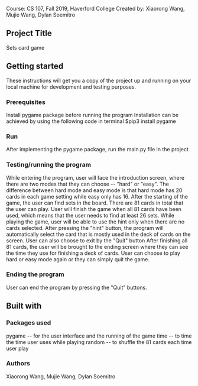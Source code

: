Course: CS 107, Fall 2019, Haverford College
Created by: Xiaorong Wang, Mujie Wang, Dylan Soemitro


## Project Title ##
Sets card game


## Getting started ##
These instructions will get you a copy of the project up and running on your local machine for development and testing purposes.

### Prerequisites ###
Install pygame package before running the program
Installation can be achieved by using the following code in terminal
$pip3 install pygame

### Run ###
After implementing the pygame package, run the main.py file in the project

### Testing/running the program ###
While entering the program, user will face the introduction screen, where there are two modes that they can choose -- "hard" or "easy". The difference between hard mode and easy mode is that hard mode has 20 cards in each game setting while easy only has 16.
After the starting of the game, the user can find sets in the board. There are 81 cards in total that the user can play. User will finish the game when all 81 cards have been used, which means that the user needs to find at least 26 sets.
While playing the game, user will be able to use the hint only when there are no cards selected. After pressing the "hint" button, the program will automatically select the card that is mostly used in the deck of cards on the screen. User can also choose to exit by the "Quit" button
After finishing all 81 cards, the user will be brought to the ending screen where they can see the time they use for finishing a deck of cards. User can choose to play hard or easy mode again or they can simply quit the game.

### Ending the program ###
User can end the program by pressing the "Quit" buttons.


## Built with ##

### Packages used ###
pygame -- for the user interface and the running of the game
time -- to time the time user uses while playing
random -- to shuffle the 81 cards each time user play

### Authors ###
Xiaorong Wang, Mujie Wang, Dylan Soemitro
